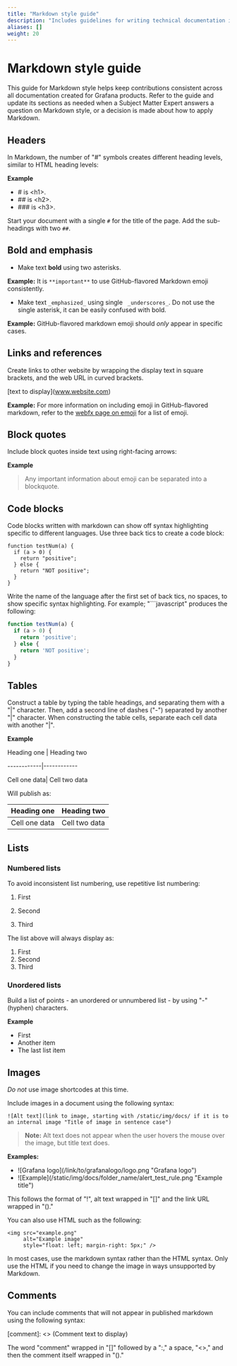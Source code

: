 ```yaml
---
title: "Markdown style guide"
description: "Includes guidelines for writing technical documentation in Markdown."
aliases: []
weight: 20
---
```


# Markdown style guide

This guide for Markdown style helps keep contributions consistent across all documentation created for Grafana products. Refer to the guide and update its sections as needed when a Subject Matter Expert answers a question on Markdown style, or a decision is made about how to apply Markdown.

## Headers

In Markdown, the number of "#" symbols creates different heading levels, similar to HTML heading levels:

**Example**

- \# is \<h1>.
- \#\# is \<h2>.
- \#\#\# is \<h3>.

Start your document with a single `#` for the title of the page. Add the sub-headings with two `##`.

## Bold and emphasis

- Make text **bold** using two asterisks.

**Example:** It is `**important**` to use GitHub-flavored Markdown emoji consistently.

- Make text `_emphasized_` using single ` _underscores_`. Do not use the single asterisk, it can be easily confused with bold.

**Example:** GitHub-flavored markdown emoji should _only_ appear in specific cases.

## Links and references

Create links to other website by wrapping the display text in square brackets, and the web URL in curved brackets.

\[text to display](www.website.com)

**Example:** For more information on including emoji in GitHub-flavored markdown, refer to the [webfx page on emoji](https://www.webfx.com/tools/emoji-cheat-sheet/) for a list of emoji.

## Block quotes

Include block quotes inside text using right-facing arrows:

**Example**

> Any important information
> about emoji can be separated into
> a blockquote.

## Code blocks

Code blocks written with markdown can show off syntax highlighting specific to different languages. Use three back tics to create a code block:

```
function testNum(a) {
  if (a > 0) {
    return "positive";
  } else {
    return "NOT positive";
  }
}
```

Write the name of the language after the first set of back tics, no spaces, to show specific syntax highlighting. For example; "\```javascript" produces the following:

```javascript
function testNum(a) {
  if (a > 0) {
    return 'positive';
  } else {
    return 'NOT positive';
  }
}
```

## Tables

Construct a table by typing the table headings, and separating them with a "|" character. Then, add a second line of dashes ("-") separated by another "|" character. When constructing the table cells, separate each cell data with another "|".

**Example**

Heading one | Heading two

\------------|------------

Cell one data| Cell two data

Will publish as:

| Heading one   | Heading two   |
| ------------- | ------------- |
| Cell one data | Cell two data |

## Lists

### Numbered lists

To avoid inconsistent list numbering, use repetitive list numbering:

1. First

1. Second

1. Third

The list above will always display as:

1. First
2. Second
3. Third

### Unordered lists

Build a list of points - an unordered or unnumbered list - by using "\-" (hyphen) characters.

**Example**

- First
- Another item
- The last list item

## Images

_Do not_ use image shortcodes at this time.

Include images in a document using the following syntax:

```
![Alt text](link to image, starting with /static/img/docs/ if it is to an internal image "Title of image in sentence case")
```

> **Note:** Alt text does not appear when the user hovers the mouse over the image, but title text does.

**Examples:**

- \!\[Grafana logo](/link/to/grafanalogo/logo.png "Grafana logo")
- \!\[Example](/static/img/docs/folder_name/alert_test_rule.png "Example title")

This follows the format of "!", alt text wrapped in "[]" and the link URL wrapped in "()."

You can also use HTML such as the following:

```
<img src="example.png"
     alt="Example image"
     style="float: left; margin-right: 5px;" />
```

In most cases, use the markdown syntax rather than the HTML syntax. Only use the HTML if you need to change the image in ways unsupported by Markdown.

## Comments

You can include comments that will not appear in published markdown using the following syntax:

\[comment]: <> (Comment text to display)

The word "comment" wrapped in "[]" followed by a ":," a space, "<>," and then the comment itself wrapped in "()."
